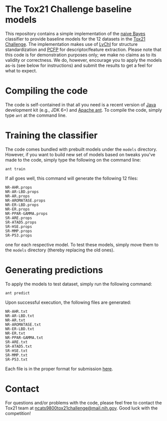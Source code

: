 The Tox21 Challenge baseline models
===================================

This repository contains a simple implementation of the [naive
Bayes](http://en.wikipedia.org/wiki/Naive_Bayes_classifier) classifier
to provide baseline models for the 12 datasets in the [Tox21
Challenge](https://tripod.nih.gov/tox21/challenge). The 
implementation makes use of [LyChI](https://github.com/ncats/lychi)
for structure standardization and
[PCFP](https://bitbucket.org/caodac/pcfp) for descriptor/feature
extraction. Please note that this code is for demonstration
purposes only; we make no claims as to its validity or correctness. We
do, however, encourage you to apply the models as-is (see below for
instructions) and submit the results to get a feel for what to
expect.


Compiling the code
==================

The code is self-contained in that all you need is a recent version of
[Java](http://www.oracle.com/technetwork/java/) development kit (e.g.,
JDK 6+) and [Apache ant](http://ant.apache.org). To compile the code,
simply type ```ant``` at the command line.


Training the classifier
=======================

The code comes bundled with prebuilt models under the ```models```
directory. However, if you want to build new set of models based on
tweaks you've made to the code, simply type the following on the
command line:

```
ant train
```

If all goes well, this command will generate the following 12 files:

```
NR-AHR.props
NR-AR-LBD.props
NR-AR.props
NR-AROMATASE.props
NR-ER-LBD.props
NR-ER.props
NR-PPAR-GAMMA.props
SR-ARE.props
SR-ATAD5.props
SR-HSE.props
SR-MMP.props
SR-P53.props
```

one for each respective model. To test these models, simply move them
to the ```models``` directory (thereby replacing the old ones).


Generating predictions
======================

To apply the models to test dataset, simply run the following command:

```
ant predict
```

Upon successful execution, the following files are generated:

```
NR-AHR.txt
NR-AR-LBD.txt
NR-AR.txt
NR-AROMATASE.txt
NR-ER-LBD.txt
NR-ER.txt
NR-PPAR-GAMMA.txt
SR-ARE.txt
SR-ATAD5.txt
SR-HSE.txt
SR-MMP.txt
SR-P53.txt
```

Each file is in the proper format for submission
[here](https://tripod.nih.gov/tox21/challenge/submission.jsp).


Contact
=======

For questions and/or problems with the code, please feel free to
contact the Tox21 team at <ncats9800tox21challenge@mail.nih.gov>. Good
luck with the competition!
